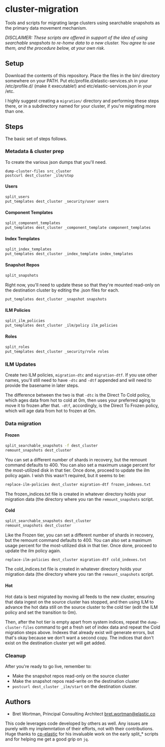 # cluster-migration
Tools and scripts for migrating large clusters using searchable snapshots as the primary data movement mechanism.

*DISCLAIMER: These scripts are offered in support of the idea of using searchable snapshots to re-home data to a new cluster. You agree to use them, and the procedure below, at your own risk.*

## Setup
Download the contents of this repository. Place the files in the bin/ directory somewhere on your PATH. Put etc/profile.d/elastic-services.sh in your /etc/profile.d/ (make it executable!) and etc/elastic-services.json in your /etc.

I highly suggest creating a `migration/` directory and performing these steps there, or in a subdirectory named for your cluster, if you're migrating more than one.

## Steps
The basic set of steps follows.

### Metadata & cluster prep
To create the various json dumps that you'll need.
```
dump-cluster-files src_cluster
postcurl dest_cluster _ilm/stop
``` 

#### Users
```sh
split_users
put_templates dest_cluster _security/user users
```

#### Component Templates
```sh
split_component_templates
put_templates dest_cluster _component_template component_templates
```

#### Index Templates
```sh
split_index_templates
put_templates dest_cluster _index_template index_templates
```

#### Snapshot Repos
```sh
split_snapshots
```
Right now, you'll need to update these so that they're mounted read-only on the destination cluster by editing the .json files for each.
```sh
put_templates dest_cluster _snapshot snapshots
```

#### ILM Policies
```sh
split_ilm_policies
put_templates dest_cluster _ilm/policy ilm_policies
```

#### Roles
```sh
split_roles
put_templates dest_cluster _security/role roles
```

### ILM Updates

Create two ILM policies, `migration-dtc` and `migration-dtf`. If you use other names, you'll still need to have `-dtc` and `-dtf` appended and will need to provide the basename in later steps.

The difference between the two is that `-dtc` is the Direct To Cold policy, which ages data from hot to cold at 0m, then uses your preferred aging to move it to frozen after that. `-dtf`, accordingly, is the Direct To Frozen policy, which will age data from hot to frozen at 0m.

### Data migration

#### Frozen
```sh
split_searchable_snapshots -f dest_cluster
remount_snapshots dest_cluster
```
You can set a different number of shards in recovery, but the remount command defaults to 400. You can also set a maximum usage percent for the most-utilized disk in that tier.
Once done, proceed to update the ilm policy again. I wish this wasn't required, but it seems to be:
```sh
replace-ilm-policies dest_cluster migration-dtf frozen_indexes.txt
```
The frozen_indices.txt file is created in whatever directory holds your migration data (the directory where you ran the `remount_snapshots` script.

#### Cold
```sh
split_searchable_snapshots dest_cluster
remount_snapshots dest_cluster
```
Like the Frozen tier, you can set a different number of shards in recovery, but the remount command defaults to 400. You can also set a maximum usage percent for the most-utilized disk in that tier.
Once done, proceed to update the ilm policy again.
```sh
replace-ilm-policies dest_cluster migration-dtf cold_indexes.txt
```
The cold_indices.txt file is created in whatever directory holds your migration data (the directory where you ran the `remount_snapshots` script.

#### Hot
Hot data is best migrated by moving all feeds to the new cluster, ensuring that data ingest on the source cluster has stopped, and then using ILM to advance the hot data still on the source cluster to the cold tier (edit the ILM policy and set the transition to 0m).

Then, after the hot tier is empty apart from system indices, repeat the `dump-cluster-files` command to get a fresh set of index data and repeat the Cold migration steps above. Indexes that already exist will generate errors, but that's okay because we don't want a second copy. The indices that don't exist on the destination cluster yet will get added.

### Cleanup
After you're ready to go live, remember to:

- Make the snapshot repos read-only on the source cluster
- Make the snapshot repos read-write on the destination cluster
- `postcurl dest_cluster _ilm/start` on the destination cluster.

## Authors

- Bret Wortman, Principal Consulting Architect   bret.wortman@elastic.co

This code leverages code developed by others as well. Any issues are purely with my implemntation of their efforts, not with their contributions. Huge thanks to [cp-elastic](https://github.com/cp-elastic) for his invaluable work on the early split_* scripts and for helping me get a good grip on `jq`.
